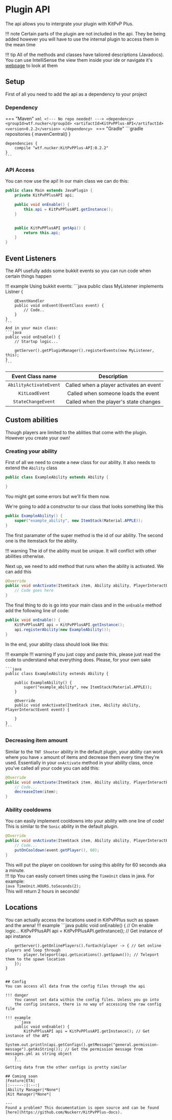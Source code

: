 # Plugin API
The api allows you to intergrate your plugin with KitPvP Plus.

!!! note
    Certain parts of the plugin are not included in the api.
    They be being added however you will have to
    use the internal plugin to access them in the mean time

!!! tip
    All of the methods and classes have taliored descriptions (Javadocs). You can use IntelliSense the view them inside your ide or navigate it's [webpage](https://jdocs.nucker.me) to look at them

## Setup
First of all you need to add the api as a dependency to your project  

### Dependency
=== "Maven"
    ```xml
    <!--- No repo needed! --->
    <dependency>
        <groupId>wtf.nucker</groupId>
        <artifactId>KitPvPPlus-API</artifactId>
        <version>0.2.2</version>
    </dependency>
    ```
=== "Gradle"
    ```gradle
    repositories {
        mavenCentral()
    }

    dependencies {
        compile "wtf.nucker:KitPvPPlus-API:0.2.2"
    }
    ```

### API Access
You can now use the api! In our main class we can do this:  
```java
public class Main extends JavaPlugin {
    private KitPvPPlusAPI api;

    public void onEnable() {
        this.api = KitPvPPlusAPI.getInstance();
    }


    public KitPvPPlusAPI getApi() {
        return this.api;
    }
}
```

## Event Listeners
The API usefully adds some bukkit events so you can run code when certain things happen

!!! example
    Using bukkit events:
    ```java
    public class MyListener implements Listner {

        @EventHandler
        public void onEvent(EventClass event) {
            // Code..
        }
    }
    ```  
    And in your main class:
    ```java
    public void onEnable() {
        // Startup logic...

        getServer().getPluginManager().registerEvents(new MyListener, this);
    }
    ```

|Event Class name|Description|
|:--------------:|:---------:|
|`AbilityActivateEvent`|Called when a player activates an event|
|`KitLoadEvent`|Called when someone loads the event|
|`StateChangeEvent`|Called when the player's state changes|


## Custom abilities
Though players are limited to the ablities that come with the plugin. However you create your own!


### Creating your ability
First of all we need to create a new class for our ability. It also needs to extend the `Ability` class
```java
public class ExampleAbility extends Ability {

}
```  
You might get some errors but we'll fix them now.

We're going to add a constructor to our class that looks something like this
```java
public ExampleAbility() {
    super("example_ability", new ItemStack(Material.APPLE));
}
```  
The first paramater of the super method is the id of our ability. The second one is the itemstack for the ability.

!!! warning
    The id of the ability must be unique. It will conflict with other abilities otherwise.
  
Next up, we need to add method that runs when the ability is activated. We can add this

```java
@Override
public void onActivate(ItemStack item, Ability ability, PlayerInteractEvent event) {
    // Code goes here
}
```

The final thing to do is go into your main class and in the `onEnable` method add the following line of code:  
```java
public void onEnable() {
    KitPvPPlusAPI api = KitPvPPlusAPI.getInstance();
    api.registerAbility(new ExampleAbility());
}
```  

In the end, your ability class should look like this:  

!!! example
    !!! warning
    If you just copy and paste this, please just read the code to understand what everything does. Please, for your own sake
  
    ```java
    public class ExampleAbility extends Ability {

        public ExampleAbility() {
            super("example_ability", new ItemStack(Material.APPLE));
        }

        @Override
        public void onActivate(ItemStack item, Ability ability, PlayerInteractEvent event) {
            
        }
    }
    ```

### Decreasing item amount
Similar to the `TNT Shooter` ability in the default plugin, your ability can work where you have `x` amount of items and decrease them every time they're used.
Essentially in your `onActivate` method in your ability class, once you've called all your code you can add this:
```java
@Override
public void onActivate(ItemStack item, Ability ability, PlayerInteractEvent event) {
    // Code...
    decreaseItem(item);
}
```
  
### Ability cooldowns
You can easily implement cooldowns into your ability with one line of code! This is similar to the `Sonic` ability in the default plugin.
```java
@Override
public void onActivate(ItemStack item, Ability ability, PlayerInteractEvent event) {
    // Code...
    putOnCooldown(event.getPlayer(), 60);
}
```  
This will put the player on cooldown for using this ability for 60 seconds aka a minute.  
!!! tip
    You can easily convert times using the `TimeUnit` class in java. For example:  
    ```java
    TimeUnit.HOURS.toSeconds(2);
    ```  
    This will return 2 hours in seconds!

## Locations
You can actually access the locations used in KitPvPPlus such as spawn and the arena!
!!! example
    ```java
    public void onEnable() {
        // On enable logic...
        KitPvPPlusAPI api = KitPvPPlusAPI.getInstance(); // Get instance of api instance

        getServer().getOnlinePlayers().forEach(player -> { // Get online players and loop through
            player.teleport(api.getLocations().getSpawn()); // Teleport them to the spawn location
        });
    }
```

## Config
You can access all data from the config files through the api

!!! danger
    You cannot set data within the config files. Unless you go into
    the config instance, there is no way of accessing the raw config file

!!! example
    ```java
    public void onEnable() {
        KitPvPPlusAPI api = KitPvPPlusAPI.getInstance(); // Get instance of the API
        System.out.println(api.getConfigs().getMessage("general.permission-message").getAsString()); // Get the permission message from messages.yml as string object
    }
    ```
Getting data from the other configs is pretty similar

## Coming soon
|Feature|ETA|
|:------:|:--:|
|Ability Manager|*None*|
|Kit Manager|*None*|

---
Found a problem? This documentation is open source and can be found [here](https://github.com/Nuckerr/KitPvPPlus-docs).